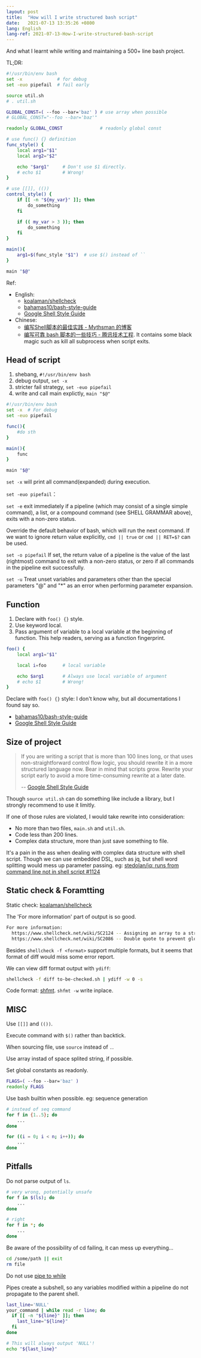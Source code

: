 ```yaml
---
layout: post
title:  "How will I write structured bash script"
date:   2021-07-13 13:35:26 +0800
lang: English
lang-ref: 2021-07-13-How-I-write-structured-bash-script
---
```


And what I learnt while writing and maintaining a 500+ line bash project.

TL;DR:

```bash
#!/usr/bin/env bash
set -x             # for debug
set -euo pipefail  # fail early

source util.sh
# . util.sh

GLOBAL_CONST=( --foo --bar='baz' ) # use array when possible
# GLOBAL_CONST="--foo --bar='baz'"

readonly GLOBAL_CONST              # readonly global const

# use func() {} definition
func_style() {
    local arg1="$1"
    local arg2="$2"

    echo "$arg1"     # Don't use $1 directly.
    # echo $1        # Wrong!
}

# use [[]], (())
control_style() {
    if [[ -n "${my_var}" ]]; then 
        do_something
    fi

    if (( my_var > 3 )); then
        do_something
    fi
}

main(){
    arg1=$(func_style "$1")  # use $() instead of ``
}

main "$@"
```

Ref:
- English:
    - [koalaman/shellcheck](https://github.com/koalaman/shellcheck)
    - [bahamas10/bash-style-guide](https://github.com/bahamas10/bash-style-guide)
    - [Google Shell Style Guide](https://google.github.io/styleguide/shellguide.html)
- Chinese:
    - [编写Shell脚本的最佳实践 - Mythsman 的博客](https://blog.mythsman.com/post/5d2ab67ff678ba2eb3bd346f/)
    - [编写可靠 bash 脚本的一些技巧 - 腾讯技术工程](​https://zhuanlan.zhihu.com/p/123989641). It contains some black magic such as kill all subprocess when script exits.

## Head of script

1. shebang, `#!/usr/bin/env bash`
2. debug output, `set -x`
3. stricter fail strategy, `set -euo pipefail`
4. write and call main explictly, `main "$@"`

```bash
#!/usr/bin/env bash
set -x  # For debug
set -euo pipefail

func(){
    #do sth
}

main(){
    func
}

main "$@"
```

`set -x` will print all command(expanded) during execution.

`set -euo pipefail`：

`set -e` exit immediately if a pipeline (which may consist of a single simple command),  a list,  or a compound command (see SHELL GRAMMAR above), exits with a non-zero status.

Override the default behavior of bash, which will run the next command. If we want to ignore return value explicitly, `cmd || true` or `cmd || RET=$?` can be used.

`set -o pipefail` If set, the return value of a pipeline is the value of the last (rightmost) command to exit with a non-zero status, or zero if all commands in the pipeline exit successfully.

`set -u` Treat unset variables and parameters other than the special parameters "@" and "*" as an error when performing parameter expansion.

## Function

1. Declare with `foo() {}` style.
2. Use keyword local.
3. Pass argument of variable to a local variable at the beginning of function. This help readers, serving as a function fingerprint.

```bash
foo() {
    local arg1="$1"

    local i=foo      # local variable

    echo $arg1       # Always use local variable of argument
    # echo $1        # Wrong!
}
```

Declare with `foo() {}` style: I don't know why, but all documentations I found say so.
- [bahamas10/bash-style-guide](https://github.com/bahamas10/bash-style-guide#functions)
- [Google Shell Style Guide](https://google.github.io/styleguide/shellguide.html#s7.1-function-names)

## Size of project

> If you are writing a script that is more than 100 lines long, or that uses non-straightforward control flow logic, you should rewrite it in a more structured language now. Bear in mind that scripts grow. Rewrite your script early to avoid a more time-consuming rewrite at a later date.
>
> -- [Google Shell Style Guide](https://google.github.io/styleguide/shellguide.html#s7.1-function-names)

Though `source util.sh` can do something like include a library, but I strongly recommend to use it limitly.

If one of those rules are violated, I would take rewrite into consideration:
- No more than two files, `main.sh` and `util.sh`.
- Code less than 200 lines.
- Complex data structure, more than just save something to file.

It's a pain in the ass when dealing with complex data structure with shell script. Though we can use embedded DSL, such as jq, but shell word splitting would mess up parameter passing. eg: [stedolan/jq: runs from command line not in shell script #1124](https://github.com/stedolan/jq/issues/1124)

## Static check & Foramtting

Static check: [koalaman/shellcheck](https://github.com/koalaman/shellcheck)

The 'For more information' part of output is so good.

```bash
For more information:
  https://www.shellcheck.net/wiki/SC2124 -- Assigning an array to a string! A...
  https://www.shellcheck.net/wiki/SC2086 -- Double quote to prevent globbing ...
```

Besides `shellcheck -f <format>` support multiple formats, but it seems that format of diff would miss some error report.

We can view diff format output with `ydiff`:

```bash
shellcheck -f diff to-be-checked.sh | ydiff -w 0 -s
```

Code format: [shfmt](https://github.com/mvdan/sh). `shfmt -w` write inplace.

## MISC

Use `[[]]` and `(())`.

Execute command with `$()` rather than backtick.

When sourcing file, use `source` instead of `.`.

Use array instad of space splited string, if possible.

Set global constants as readonly.

```bash
FLAGS=( --foo --bar='baz' )
readonly FLAGS
```

Use bash builtin when possible. eg: sequence generation

```bash
# instead of seq command
for f in {1..5}; do
    ...
done

for ((i = 0; i < n; i++)); do
    ...
done
```

## Pitfalls

Do not parse output of `ls`.

```bash
# very wrong, potentially unsafe
for f in $(ls); do
    ...
done

# right
for f in *; do
    ...
done
```

Be aware of the possibility of cd failing, it can mess up everything...

```bash
cd /some/path || exit
rm file
```

Do not use [pipe to while](https://google.github.io/styleguide/shellguide.html#pipes-to-while)

Pipes create a subshell, so any variables modified within a pipeline do not propagate to the parent shell.

```bash
last_line='NULL'
your_command | while read -r line; do
  if [[ -n "${line}" ]]; then
    last_line="${line}"
  fi
done

# This will always output 'NULL'!
echo "${last_line}"
```
